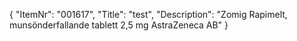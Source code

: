 {
  "ItemNr": "001617",
  "Title": "test",
  "Description": "Zomig Rapimelt, munsönderfallande tablett 2,5 mg AstraZeneca AB"
}